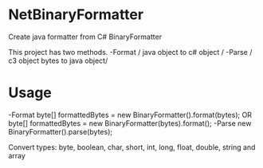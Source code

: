 # NetBinaryFormatter
Create java formatter from C# BinaryFormatter

This project has two methods. 
-Format / java object to c# object /
-Parse / c3 object bytes to java object/

# Usage
-Format
  byte[] formattedBytes = new BinaryFormatter().format(bytes);
  OR
  byte[] formattedBytes = new BinaryFormatter(bytes).format();
-Parse
  new BinaryFormatter().parse(bytes);

Convert types:
byte, boolean, char, short, int, long, float, double, string and array
